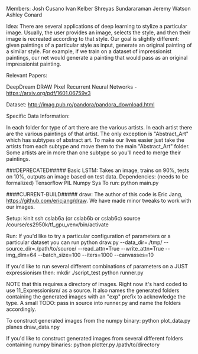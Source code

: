 Members:
Josh Cusano
Ivan Kelber
Shreyas Sundararaman
Jeremy Watson
Ashley Conard

Idea:
There are several applications of deep learning to stylize a particular image.  Usually, the user provides an image, selects the style, and then their image is recreated according to that style.  Our goal is slightly different: given paintings of a particular style as input, generate an original painting of a similar style.  For example, if we train on a dataset of impressionist paintings, our net would generate a painting that would pass as an original impressionist painting.

Relevant Papers:

DeepDream
DRAW
Pixel Recurrent Neural Networks - https://arxiv.org/pdf/1601.06759v3

Dataset:
http://imag.pub.ro/pandora/pandora_download.html

Specific Data Information:

In each folder for type of art there are the various artists.  In each artist there
are the various paintings of that artist.  The only exception is "Abstract_Art"
which has subtypes of abstract art.  To make our lives easier just take the artists
from each subtype and move them to the main "Abstract_Art" folder.  Some artists
are in more than one subtype so you'll need to merge their paintings.

###DEPRECATED#####
Basic LSTM:
Takes an image, trains on 90%, tests on 10%, outputs an image based on test data.
Dependencies: (needs to be formalized)
Tensorflow
PIL
Numpy
Sys
To run:
python main.py <image-to-train> 

####CURRENT-BUILD#####
draw:
The author of this code is Eric Jang, https://github.com/ericjang/draw. We have made minor tweaks to work with our images.

Setup:
kinit
ssh cslab6a (or cslab6b or cslab6c)
source /course/cs2950k/tf_gpu_venv/bin/activate 

Run:
If you'd like to try a particular configuration of parameters or a particular dataset you can run
python draw.py --data_dir=./tmp/ --source_dir=./path/to/source/ --read_attn=True --write_attn=True --img_dim=64 --batch_size=100 --iters=1000 --canvasses=10

If you'd like to run several different combinations of parameters on a JUST expressionism then:
mkdir ./script_test
python runner.py

NOTE that this requires a directory of images.  Right now it's hard coded to use 11_Expressionism/ as a source.  It also names the generated folders containing the generated images with an "exp" prefix to acknowledge the type.  A small TODO: pass in source into runner.py and name the folders accordingly.

To construct generated images from the numpy binary:
python plot_data.py planes draw_data.npy

If you'd like to construct generated images from several different folders containing numpy binaries:
python plotter.py /path/to/directory

